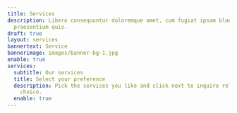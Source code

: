 ```yaml
---
title: Services
description: Libero consequuntur doloremque amet, cum fugiat ipsam blanditiis corrupti
  praesentium quis.
draft: true
layout: services
bannertext: Service
bannerimage: images/banner-bg-1.jpg
enable: true
services:
  subtitle: Our services
  title: Select your preference
  description: Pick the services you like and click next to inquire related to your
    choice.
  enable: true
---
```

